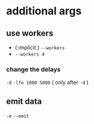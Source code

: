 # additional args
## use workers
- ( implicit ) `--workers`
- `--workers 4`
### change the delays
`-d` `-lfo 1000 5000` ( only after `-d` )
## emit data
`-e` `--emit`
